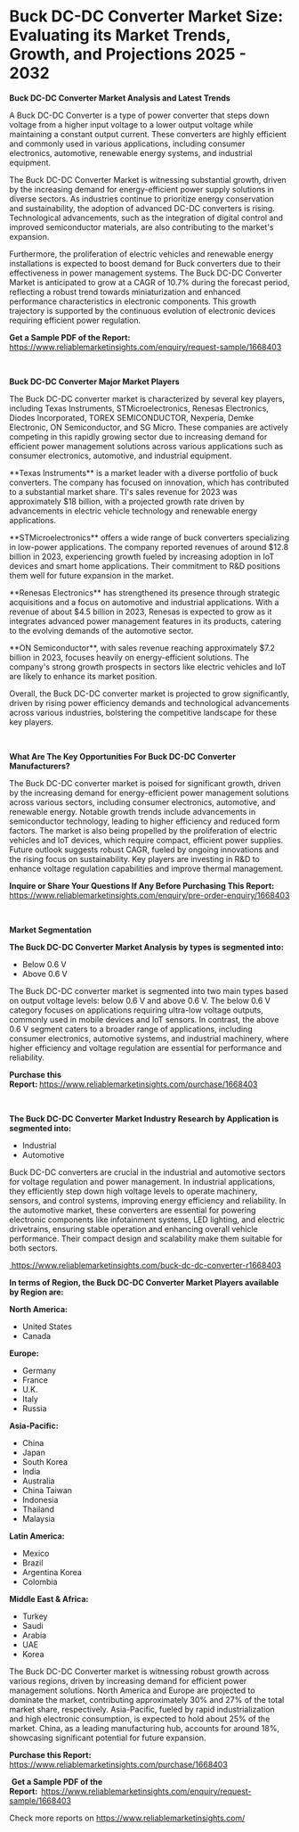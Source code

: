<p><h1>Buck DC-DC Converter Market Size: Evaluating its Market Trends, Growth, and Projections 2025 - 2032</h1></p><p><strong>Buck DC-DC Converter Market Analysis and Latest Trends</strong></p>
<p><p>A Buck DC-DC Converter is a type of power converter that steps down voltage from a higher input voltage to a lower output voltage while maintaining a constant output current. These converters are highly efficient and commonly used in various applications, including consumer electronics, automotive, renewable energy systems, and industrial equipment. </p><p>The Buck DC-DC Converter Market is witnessing substantial growth, driven by the increasing demand for energy-efficient power supply solutions in diverse sectors. As industries continue to prioritize energy conservation and sustainability, the adoption of advanced DC-DC converters is rising. Technological advancements, such as the integration of digital control and improved semiconductor materials, are also contributing to the market's expansion. </p><p>Furthermore, the proliferation of electric vehicles and renewable energy installations is expected to boost demand for Buck converters due to their effectiveness in power management systems. The Buck DC-DC Converter Market is anticipated to grow at a CAGR of 10.7% during the forecast period, reflecting a robust trend towards miniaturization and enhanced performance characteristics in electronic components. This growth trajectory is supported by the continuous evolution of electronic devices requiring efficient power regulation.</p></p>
<p><strong>Get a Sample PDF of the Report:&nbsp;</strong> <a href="https://www.reliablemarketinsights.com/enquiry/request-sample/1668403?utm_campaign=2179&utm_medium=2&utm_source=Github&utm_content=ia&utm_term=02032025&utm_id=buck-dc-dc-converter">https://www.reliablemarketinsights.com/enquiry/request-sample/1668403</a></p>
<p>&nbsp;</p>
<p><strong>Buck DC-DC Converter Major Market Players</strong></p>
<p><p>The Buck DC-DC converter market is characterized by several key players, including Texas Instruments, STMicroelectronics, Renesas Electronics, Diodes Incorporated, TOREX SEMICONDUCTOR, Nexperia, Demke Electronic, ON Semiconductor, and SG Micro. These companies are actively competing in this rapidly growing sector due to increasing demand for efficient power management solutions across various applications such as consumer electronics, automotive, and industrial equipment.</p><p>**Texas Instruments** is a market leader with a diverse portfolio of buck converters. The company has focused on innovation, which has contributed to a substantial market share. TI's sales revenue for 2023 was approximately $18 billion, with a projected growth rate driven by advancements in electric vehicle technology and renewable energy applications.</p><p>**STMicroelectronics** offers a wide range of buck converters specializing in low-power applications. The company reported revenues of around $12.8 billion in 2023, experiencing growth fueled by increasing adoption in IoT devices and smart home applications. Their commitment to R&D positions them well for future expansion in the market.</p><p>**Renesas Electronics** has strengthened its presence through strategic acquisitions and a focus on automotive and industrial applications. With a revenue of about $4.5 billion in 2023, Renesas is expected to grow as it integrates advanced power management features in its products, catering to the evolving demands of the automotive sector.</p><p>**ON Semiconductor**, with sales revenue reaching approximately $7.2 billion in 2023, focuses heavily on energy-efficient solutions. The company's strong growth prospects in sectors like electric vehicles and IoT are likely to enhance its market position.</p><p>Overall, the Buck DC-DC converter market is projected to grow significantly, driven by rising power efficiency demands and technological advancements across various industries, bolstering the competitive landscape for these key players.</p></p>
<p>&nbsp;</p>
<p><strong>What Are The Key Opportunities For Buck DC-DC Converter Manufacturers?</strong></p>
<p><p>The Buck DC-DC converter market is poised for significant growth, driven by the increasing demand for energy-efficient power management solutions across various sectors, including consumer electronics, automotive, and renewable energy. Notable growth trends include advancements in semiconductor technology, leading to higher efficiency and reduced form factors. The market is also being propelled by the proliferation of electric vehicles and IoT devices, which require compact, efficient power supplies. Future outlook suggests robust CAGR, fueled by ongoing innovations and the rising focus on sustainability. Key players are investing in R&D to enhance voltage regulation capabilities and improve thermal management.</p></p>
<p><strong>Inquire or Share Your Questions If Any Before Purchasing This Report:</strong> <a href="https://www.reliablemarketinsights.com/enquiry/pre-order-enquiry/1668403?utm_campaign=2179&utm_medium=2&utm_source=Github&utm_content=ia&utm_term=02032025&utm_id=buck-dc-dc-converter">https://www.reliablemarketinsights.com/enquiry/pre-order-enquiry/1668403</a></p>
<p>&nbsp;</p>
<p><strong>Market Segmentation</strong></p>
<p><strong>The Buck DC-DC Converter Market Analysis by types is segmented into:</strong></p>
<p><ul><li>Below 0.6 V</li><li>Above 0.6 V</li></ul></p>
<p><p>The Buck DC-DC converter market is segmented into two main types based on output voltage levels: below 0.6 V and above 0.6 V. The below 0.6 V category focuses on applications requiring ultra-low voltage outputs, commonly used in mobile devices and IoT sensors. In contrast, the above 0.6 V segment caters to a broader range of applications, including consumer electronics, automotive systems, and industrial machinery, where higher efficiency and voltage regulation are essential for performance and reliability.</p></p>
<p><strong>Purchase this Report:&nbsp;</strong><a href="https://www.reliablemarketinsights.com/purchase/1668403?utm_campaign=2179&utm_medium=2&utm_source=Github&utm_content=ia&utm_term=02032025&utm_id=buck-dc-dc-converter">https://www.reliablemarketinsights.com/purchase/1668403</a></p>
<p>&nbsp;</p>
<p><strong>The Buck DC-DC Converter Market Industry Research by Application is segmented into:</strong></p>
<p><ul><li>Industrial</li><li>Automotive</li></ul></p>
<p><p>Buck DC-DC converters are crucial in the industrial and automotive sectors for voltage regulation and power management. In industrial applications, they efficiently step down high voltage levels to operate machinery, sensors, and control systems, improving energy efficiency and reliability. In the automotive market, these converters are essential for powering electronic components like infotainment systems, LED lighting, and electric drivetrains, ensuring stable operation and enhancing overall vehicle performance. Their compact design and scalability make them suitable for both sectors.</p></p>
<p><a href="https://www.reliablemarketinsights.com/buck-dc-dc-converter-r1668403?utm_campaign=2179&utm_medium=2&utm_source=Github&utm_content=ia&utm_term=02032025&utm_id=buck-dc-dc-converter">&nbsp;https://www.reliablemarketinsights.com/buck-dc-dc-converter-r1668403</a></p>
<p><strong>In terms of Region, the Buck DC-DC Converter Market Players available by Region are:</strong></p>
<p>
    <p> <strong> North America: </strong>
        <ul>
            <li>United States</li>
            <li>Canada</li>
        </ul>
        </p> 
    <p> <strong> Europe: </strong>
        <ul>
            <li>Germany</li>
            <li>France</li>
            <li>U.K.</li>
            <li>Italy</li>
            <li>Russia</li>
        </ul>
        </p> 
    <p> <strong> Asia-Pacific: </strong>
        <ul>
            <li>China</li>
            <li>Japan</li>
            <li>South Korea</li>
            <li>India</li>
            <li>Australia</li>
            <li>China Taiwan</li>
            <li>Indonesia</li>
            <li>Thailand</li>
            <li>Malaysia</li>
        </ul>
        </p> 
    <p> <strong> Latin America: </strong>
        <ul>
            <li>Mexico</li>
            <li>Brazil</li>
            <li>Argentina Korea</li>
            <li>Colombia</li>
        </ul>
        </p> 
    <p> <strong> Middle East & Africa: </strong>
        <ul>
            <li>Turkey</li>
            <li>Saudi</li>
            <li>Arabia</li>
            <li>UAE</li>
            <li>Korea</li>
        </ul>
    </p>
    </p>
<p><p>The Buck DC-DC Converter market is witnessing robust growth across various regions, driven by increasing demand for efficient power management solutions. North America and Europe are projected to dominate the market, contributing approximately 30% and 27% of the total market share, respectively. Asia-Pacific, fueled by rapid industrialization and high electronic consumption, is expected to hold about 25% of the market. China, as a leading manufacturing hub, accounts for around 18%, showcasing significant potential for future expansion.</p></p>
<p><strong>Purchase this Report: </strong><a href="https://www.reliablemarketinsights.com/purchase/1668403?utm_campaign=2179&utm_medium=2&utm_source=Github&utm_content=ia&utm_term=02032025&utm_id=buck-dc-dc-converter">https://www.reliablemarketinsights.com/purchase/1668403</a></p>
<p>&nbsp;<strong>Get a Sample PDF of the Report:&nbsp;&nbsp;</strong><a href="https://www.reliablemarketinsights.com/enquiry/request-sample/1668403?utm_campaign=2179&utm_medium=2&utm_source=Github&utm_content=ia&utm_term=02032025&utm_id=buck-dc-dc-converter">https://www.reliablemarketinsights.com/enquiry/request-sample/1668403</a></p>
<p><strong></strong></p>
<p>Check more reports on <a href="https://www.reliablemarketinsights.com/?utm_campaign=2179&utm_medium=2&utm_source=Github&utm_content=ia&utm_term=02032025&utm_id=buck-dc-dc-converter">https://www.reliablemarketinsights.com/</a></p>
